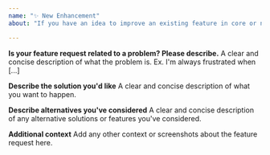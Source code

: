 ```yaml
---
name: "✨ New Enhancement"
about: "If you have an idea to improve an existing feature in core or need something for development (such as a new hook) please let us know or submit a Pull Request!"

---
```


**Is your feature request related to a problem? Please describe.**
A clear and concise description of what the problem is. Ex. I'm always frustrated when [...]

**Describe the solution you'd like**
A clear and concise description of what you want to happen.

**Describe alternatives you've considered**
A clear and concise description of any alternative solutions or features you've considered.

**Additional context**
Add any other context or screenshots about the feature request here.
